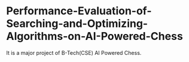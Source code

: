 # Performance-Evaluation-of-Searching-and-Optimizing-Algorithms-on-AI-Powered-Chess
It is a major project of B-Tech(CSE) AI Powered Chess.
